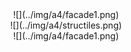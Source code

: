 
<center>
    ![](../img/a4/facade1.png)
</center>
<center>
    ![](../img/a4/structiles.png)
</center>
<center>
    ![](../img/a4/facade1.png)
</center>